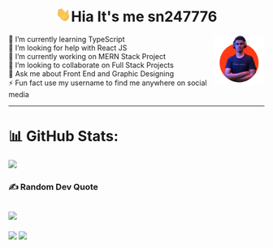 <h1 align="center"><img src="wave.gif" width="30px">Hia It's me sn247776</h1>

<img align="right" width="100px" src="about.png"/>

🌱 I’m currently learning TypeScript
<br>🤝 I’m looking for help with React JS
<br>🔭 I’m currently working on MERN Stack Project
<br>👯 I’m looking to collaborate on Full Stack Projects
<br>💬 Ask me about Front End and Graphic Designing 
<br>⚡ Fun fact use my username to find me anywhere on social media
<br>
<hr>

# 📊 GitHub Stats:
![](https://github-readme-streak-stats.herokuapp.com/?user=sn247776&theme=vision-friendly-dark&hide_border=false)
### ✍️ Random Dev Quote
![](https://quotes-github-readme.vercel.app/api?type=horizontal&theme=gruvbox)
---
![](https://github-readme-stats.vercel.app/api?username=sn247776&theme=vision-friendly-dark&hide_border=false&include_all_commits=false&count_private=false)
![](https://github-readme-stats.vercel.app/api/top-langs/?username=sn247776&theme=vision-friendly-dark&hide_border=false&include_all_commits=false&count_private=false&layout=compact)